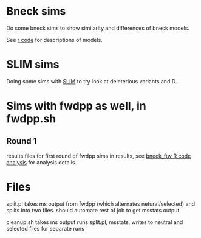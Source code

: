 # Bneck sims

Do some bneck sims to show similarity and differences of bneck models.

See [r code](http://rpubs.com/rossibarra/bneck) for descriptions of models.

# SLIM sims

Doing some sims with [SLIM](http://www.stanford.edu/~messer/software) to try look at deleterious variants and D.

# Sims with fwdpp as well, in fwdpp.sh

## Round 1
results files for first round of fwdpp sims in results, see [bneck_ftw R code analysis](http://rpubs.com/rossibarra/bneck_ftw) for analysis details.


# Files

split.pl takes ms output from fwdpp (which alternates netural/selected) and splits into two files. should automate rest of job to get msstats output

cleanup.sh takes ms output runs split.pl, msstats, writes to neutral and selected files for separate runs

